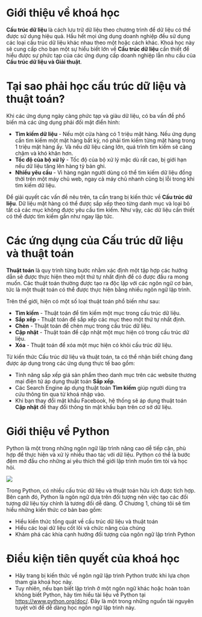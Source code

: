 # Giới thiệu về khoá học

**Cấu trúc dữ liệu** là cách lưu trữ dữ liệu theo chương trình để dữ liệu có thể được sử dụng hiệu quả. Hầu hết mọi ứng dụng doanh nghiệp đều sử dụng các loại cấu trúc dữ liệu khác nhau theo một hoặc cách khác. Khoá học này sẽ cung cấp cho bạn một sự hiểu biết lớn về **Cấu trúc dữ liệu** cần thiết để hiểu được sự phức tạp của các ứng dụng cấp doanh nghiệp lẫn nhu cầu của **Cấu trúc dữ liệu và Giải thuật**.

# Tại sao phải học cấu trúc dữ liệu và thuật toán?
Khi các ứng dụng ngày càng phức tạp và giàu dữ liệu, có ba vấn đề phổ biến mà các ứng dụng phải đối mặt điển hình:

- **Tìm kiếm dữ liệu** - Nếu một cửa hàng có 1 triệu mặt hàng. Nếu ứng dụng cần tìm kiếm một mặt hàng bất kỳ, nó phải tìm kiếm từng mặt hàng trong 1 triệu mặt hàng ấy. Và nếu dữ liệu càng lớn, quá trình tìm kiếm sẽ càng chậm và khó khăn hơn.
- **Tốc độ của bộ xử lý** - Tốc độ của bộ xử lý mặc dù rất cao, bị giới hạn nếu dữ liệu tăng lên hàng tỷ bản ghi.
- **Nhiều yêu cầu** - Vì hàng ngàn người dùng có thể tìm kiếm dữ liệu đồng thời trên một máy chủ web, ngay cả máy chủ nhanh cũng bị lỗi trong khi tìm kiếm dữ liệu.

Để giải quyết các vấn đề nêu trên, ta cần trang bị kiến thức về **Cấu trúc dữ liệu**. Dữ liệu mặt hàng có thể được sắp xếp theo từng danh mục và loại bỏ tất cả các mục không được yêu cầu tìm kiếm. Như vậy, các dữ liệu cần thiết có thể được tìm kiếm gần như ngay lập tức.

# Các ứng dụng của Cấu trúc dữ liệu và thuật toán

**Thuật toán** là quy trình từng bước nhằm xác định một tập hợp các hướng dẫn sẽ được thực hiện theo một thứ tự nhất định để có được đầu ra mong muốn. Các thuật toán thường được tạo ra độc lập với các ngôn ngữ cơ bản, tức là một thuật toán có thể được thực hiện bằng nhiều ngôn ngữ lập trình.

Trên thế giới, hiện có một số loại thuật toán phổ biến như sau:
- **Tìm kiếm** - Thuật toán để tìm kiếm một mục trong cấu trúc dữ liệu.
- **Sắp xếp** - Thuật toán để sắp xếp các mục theo một thứ tự nhất định.
- **Chèn** - Thuật toán để chèn mục trong cấu trúc dữ liệu.
- **Cập nhật** - Thuật toán để cập nhật một mục hiện có trong cấu trúc dữ liệu.
- **Xóa** - Thuật toán để xóa một mục hiện có khỏi cấu trúc dữ liệu.

Từ kiến thức Cấu trúc dữ liệu và thuật toán, ta có thể nhận biết chúng đang được áp dụng trong các ứng dụng thực tế bao gồm:
- Tính năng sắp xếp giá sản phẩm theo danh mục trên các website thương mại điện tử áp dụng thuật toán **Sắp xếp**.
- Các Search Engine áp dụng thuật toán **Tìm kiếm** giúp người dùng tra cứu thông tin qua từ khoá nhập vào.
- Khi bạn thay đổi mật khẩu Facebook, hệ thống sẽ áp dụng thuật toán **Cập nhật** để thay đổi thông tin mật khẩu bạn trên cơ sở dữ liệu.

# Giới thiệu về Python

Python là một trong những ngôn ngữ lập trình nâng cao dễ tiếp cận, phù hợp để thực hiện và xử lý nhiều thao tác với dữ liệu. Python có thể là bước đệm mở đầu cho những ai yêu thích thế giới lập trình muốn tìm tòi và học hỏi.

![](https://www.python.org/static/community_logos/python-logo-master-v3-TM.png)

Trong Python, có nhiều cấu trúc dữ liệu và thuật toán hữu ích được tích hợp. Bên cạnh đó, Python là ngôn ngữ dựa trên đối tượng nên việc tạo các đối tượng dữ liệu tùy chỉnh là tương đối dễ dàng. Ở Chương 1, chúng tôi sẽ tìm hiểu những kiến thức cơ bản bao gồm:
- Hiểu kiến thức tổng quát về cấu trúc dữ liệu và thuật toán
- Hiểu các loại dữ liệu cốt lõi và chức năng của chúng
- Khám phá các khía cạnh hướng đối tượng của ngôn ngữ lập trình Python

# Điều kiện tiên quyết của khoá học
- Hãy trang bị kiến thức về ngôn ngữ lập trình Python trước khi lựa chọn tham gia khoá học này. 
- Tuy nhiên, nếu bạn biết lập trình ở một ngôn ngữ khác hoặc hoàn toàn không biết Python, hãy tìm hiểu tài liệu về Python tại https://www.python.org/doc/. Đây là một trong những nguồn tài nguyên tuyệt vời để dễ dàng học ngôn ngữ lập trình này.
